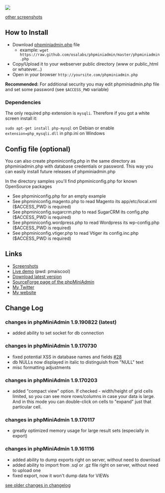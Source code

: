 ![](http://phpminiadmin.sourceforge.net/img/scr_select.gif)

[other screenshots](https://sourceforge.net/projects/phpminiadmin/#screenshots)

## How to Install
- Download [phpminiadmin.php](https://raw.github.com/osalabs/phpminiadmin/master/phpminiadmin.php) file
  - example: `wget https://raw.github.com/osalabs/phpminiadmin/master/phpminiadmin.php`
- Copy/Upload it to your webserver public directory (www or public_html or whatever...)
- Open in your browser `http://yoursite.com/phpminiadmin.php`

**Recommended:** For additional security you may edit phpminiadmin.php file and set some password (see `$ACCESS_PWD` variable)

### Dependencies
The only required php extension is `mysqli`. Therefore if you got a white screen install it:

`sudo apt-get install php-mysql` on Debian
or enable `extension=php_mysqli.dll` in php.ini on Windows

## Config file (optional)

You can also create phpminiconfig.php in the same directory as phpminiadmin.php with database credentials or password.
This way you can easily install future releases of phpminiadmin.php

In the directory samples you'll find phpminiconfig.php for known OpenSource packages

- See phpminiconfig.php for an empty example
- See phpminiconfig.magento.php to read Magento its app/etc/local.xml ($ACCESS_PWD is required)
- See phpminiconfig.sugarcrm.php to read SugarCRM its config.php ($ACCESS_PWD is required)
- See phpminiconfig.wordpress.php to read Wordpress its wp-config.php ($ACCESS_PWD is required)
- See phpminiconfig.vtiger.php to read Vtiger its config.inc.php ($ACCESS_PWD is required)

## Links
- [Screenshots](http://sourceforge.net/project/screenshots.php?group_id=181023)
- [Live demo](http://phpminiadmin.sourceforge.net/phpminiadmin.php) (pwd: pmaiscool)
- [Download latest version](https://sourceforge.net/projects/phpminiadmin/files/latest)
- [SourceForge page of the phpMiniAdmin](http://phpminiadmin.sourceforge.net/)
- [My Twitter](http://twitter.com/#!/osalabs)
- [My website](http://osalabs.com)

## Change Log
### changes in phpMiniAdmin 1.9.190822 (latest)
- added ability to set socket for db connection

### changes in phpMiniAdmin 1.9.170730
- fixed potential XSS in database names and fields [#28](https://github.com/osalabs/phpminiadmin/issues/28)
- db NULLs now displayed in italic to distinguish from "NULL" text
- misc formatting adjustments

### changes in phpMiniAdmin 1.9.170203
- added "compact view" option. If checked - width/height of grid cells limited, so you can see more rows/columns in case your data is large. And in this mode you can double-click on cells to "expand" just that particular cell.

### changes in phpMiniAdmin 1.9.170117
- greatly optimized memory usage for large result sets (especially in export)

### changes in phpMiniAdmin 1.9.161116
- added ability to dump exports right on server, without need to download
- added ability to import from .sql or .gz file right on server, without need to upload one
- fixed export, now it won't dump data for VIEWs

[see older changes in changelog](changelog.md)

